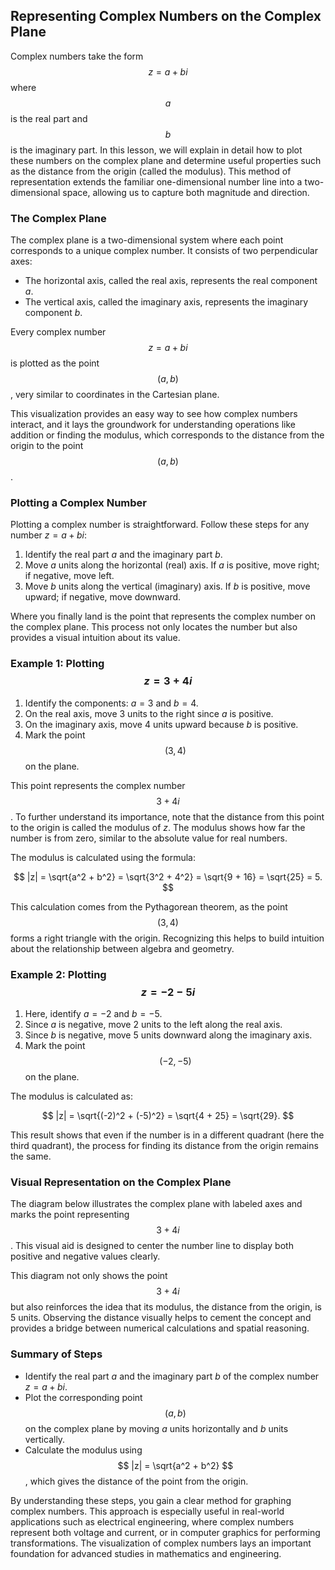## Representing Complex Numbers on the Complex Plane

Complex numbers take the form $$ z = a + bi $$ where $$ a $$ is the real part and $$ b $$ is the imaginary part. In this lesson, we will explain in detail how to plot these numbers on the complex plane and determine useful properties such as the distance from the origin (called the modulus). This method of representation extends the familiar one-dimensional number line into a two-dimensional space, allowing us to capture both magnitude and direction.

### The Complex Plane

The complex plane is a two-dimensional system where each point corresponds to a unique complex number. It consists of two perpendicular axes:

- The horizontal axis, called the real axis, represents the real component $a$.
- The vertical axis, called the imaginary axis, represents the imaginary component $b$.

Every complex number $$ z = a + bi $$ is plotted as the point $$(a, b)$$, very similar to coordinates in the Cartesian plane.

This visualization provides an easy way to see how complex numbers interact, and it lays the groundwork for understanding operations like addition or finding the modulus, which corresponds to the distance from the origin to the point $$(a, b)$$.

### Plotting a Complex Number

Plotting a complex number is straightforward. Follow these steps for any number $z = a + bi$:

1. Identify the real part $a$ and the imaginary part $b$.
2. Move $a$ units along the horizontal (real) axis. If $a$ is positive, move right; if negative, move left.
3. Move $b$ units along the vertical (imaginary) axis. If $b$ is positive, move upward; if negative, move downward.

Where you finally land is the point that represents the complex number on the complex plane. This process not only locates the number but also provides a visual intuition about its value.

### Example 1: Plotting $$ z = 3 + 4i $$

1. Identify the components: $a = 3$ and $b = 4$.
2. On the real axis, move 3 units to the right since $a$ is positive.
3. On the imaginary axis, move 4 units upward because $b$ is positive.
4. Mark the point $$(3, 4)$$ on the plane.

This point represents the complex number $$ 3 + 4i $$. To further understand its importance, note that the distance from this point to the origin is called the modulus of $z$. The modulus shows how far the number is from zero, similar to the absolute value for real numbers.

The modulus is calculated using the formula:

$$
|z| = \sqrt{a^2 + b^2} = \sqrt{3^2 + 4^2} = \sqrt{9 + 16} = \sqrt{25} = 5.
$$

This calculation comes from the Pythagorean theorem, as the point $$(3, 4)$$ forms a right triangle with the origin. Recognizing this helps to build intuition about the relationship between algebra and geometry.

### Example 2: Plotting $$ z = -2 - 5i $$

1. Here, identify $a = -2$ and $b = -5$.
2. Since $a$ is negative, move 2 units to the left along the real axis.
3. Since $b$ is negative, move 5 units downward along the imaginary axis.
4. Mark the point $$(-2, -5)$$ on the plane.

The modulus is calculated as:

$$
|z| = \sqrt{(-2)^2 + (-5)^2} = \sqrt{4 + 25} = \sqrt{29}.
$$

This result shows that even if the number is in a different quadrant (here the third quadrant), the process for finding its distance from the origin remains the same.

### Visual Representation on the Complex Plane

The diagram below illustrates the complex plane with labeled axes and marks the point representing $$ 3 + 4i $$. This visual aid is designed to center the number line to display both positive and negative values clearly.

<!-- tikzpicture -->

This diagram not only shows the point $$3+4i$$ but also reinforces the idea that its modulus, the distance from the origin, is 5 units. Observing the distance visually helps to cement the concept and provides a bridge between numerical calculations and spatial reasoning.

### Summary of Steps

- Identify the real part $a$ and the imaginary part $b$ of the complex number $z = a + bi$.
- Plot the corresponding point $$(a, b)$$ on the complex plane by moving $a$ units horizontally and $b$ units vertically.
- Calculate the modulus using $$ |z| = \sqrt{a^2 + b^2} $$, which gives the distance of the point from the origin.

By understanding these steps, you gain a clear method for graphing complex numbers. This approach is especially useful in real-world applications such as electrical engineering, where complex numbers represent both voltage and current, or in computer graphics for performing transformations. The visualization of complex numbers lays an important foundation for advanced studies in mathematics and engineering.